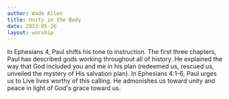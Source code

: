 ```yaml
--- 
author: Wade Allen 
title: Unity in the Body 
date: 2013-05-26 
layout: worship 
---
```


In Ephesians 4, Paul shifts his tone to instruction. The first three chapters, Paul has described gods working throughout all of history. He explained the way that God included you and me in his plan (redeemed us, rescued us, unveiled the mystery of His salvation plan). In Ephesians 4:1-6, Paul urges us to Live lives worthy of this calling. He admonishes us toward unity and peace in light of God's grace toward us.